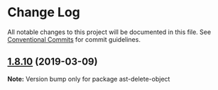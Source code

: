 # Change Log

All notable changes to this project will be documented in this file.
See [Conventional Commits](https://conventionalcommits.org) for commit guidelines.

## [1.8.10](https://gitlab.com/codsen/codsen/compare/ast-delete-object@1.8.9...ast-delete-object@1.8.10) (2019-03-09)

**Note:** Version bump only for package ast-delete-object
